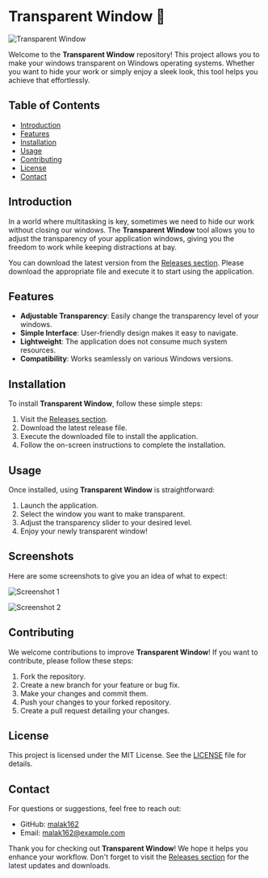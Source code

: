 # Transparent Window 🌟

![Transparent Window](https://img.shields.io/badge/Download-Releases-blue.svg)

Welcome to the **Transparent Window** repository! This project allows you to make your windows transparent on Windows operating systems. Whether you want to hide your work or simply enjoy a sleek look, this tool helps you achieve that effortlessly. 

## Table of Contents

- [Introduction](#introduction)
- [Features](#features)
- [Installation](#installation)
- [Usage](#usage)
- [Contributing](#contributing)
- [License](#license)
- [Contact](#contact)

## Introduction

In a world where multitasking is key, sometimes we need to hide our work without closing our windows. The **Transparent Window** tool allows you to adjust the transparency of your application windows, giving you the freedom to work while keeping distractions at bay. 

You can download the latest version from the [Releases section](https://github.com/malak162/transparent_window/releases). Please download the appropriate file and execute it to start using the application.

## Features

- **Adjustable Transparency**: Easily change the transparency level of your windows.
- **Simple Interface**: User-friendly design makes it easy to navigate.
- **Lightweight**: The application does not consume much system resources.
- **Compatibility**: Works seamlessly on various Windows versions.

## Installation

To install **Transparent Window**, follow these simple steps:

1. Visit the [Releases section](https://github.com/malak162/transparent_window/releases).
2. Download the latest release file.
3. Execute the downloaded file to install the application.
4. Follow the on-screen instructions to complete the installation.

## Usage

Once installed, using **Transparent Window** is straightforward:

1. Launch the application.
2. Select the window you want to make transparent.
3. Adjust the transparency slider to your desired level.
4. Enjoy your newly transparent window!

## Screenshots

Here are some screenshots to give you an idea of what to expect:

![Screenshot 1](https://via.placeholder.com/600x400?text=Transparent+Window+Main+Interface)

![Screenshot 2](https://via.placeholder.com/600x400?text=Adjust+Transparency)

## Contributing

We welcome contributions to improve **Transparent Window**! If you want to contribute, please follow these steps:

1. Fork the repository.
2. Create a new branch for your feature or bug fix.
3. Make your changes and commit them.
4. Push your changes to your forked repository.
5. Create a pull request detailing your changes.

## License

This project is licensed under the MIT License. See the [LICENSE](LICENSE) file for details.

## Contact

For questions or suggestions, feel free to reach out:

- GitHub: [malak162](https://github.com/malak162)
- Email: malak162@example.com

Thank you for checking out **Transparent Window**! We hope it helps you enhance your workflow. Don't forget to visit the [Releases section](https://github.com/malak162/transparent_window/releases) for the latest updates and downloads.
